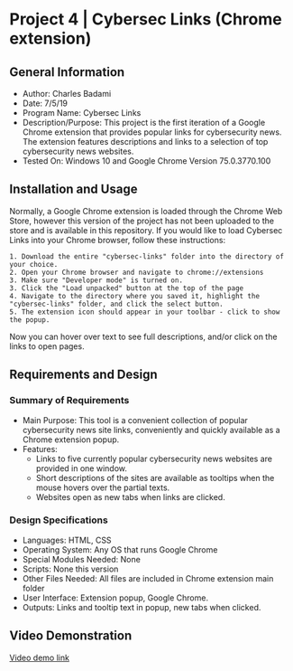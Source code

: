 # Project 4 | Cybersec Links (Chrome extension)

## General Information
* Author: Charles Badami
* Date: 7/5/19
* Program Name: Cybersec Links
* Description/Purpose: This project is the first iteration of a Google Chrome extension that provides popular links for cybersecurity news. The extension features descriptions and links to a selection of top cybersecurity news websites. 
* Tested On: Windows 10 and Google Chrome Version 75.0.3770.100

## Installation and Usage
Normally, a Google Chrome extension is loaded through the Chrome Web Store, however this version of the project has not been uploaded to the store and is available in this repository. If you would like to load Cybersec Links into your Chrome browser, follow these instructions:

```
1. Download the entire "cybersec-links" folder into the directory of your choice.
2. Open your Chrome browser and navigate to chrome://extensions
3. Make sure "Developer mode" is turned on.
3. Click the "Load unpacked" button at the top of the page
4. Navigate to the directory where you saved it, highlight the "cybersec-links" folder, and click the select button.
5. The extension icon should appear in your toolbar - click to show the popup.
```

Now you can hover over text to see full descriptions, and/or click on the links to open pages.

## Requirements and Design
### Summary of Requirements
* Main Purpose: This tool is a convenient collection of popular cybersecurity news site links, conveniently and quickly available as a Chrome extension popup.
* Features:
    * Links to five currently popular cybersecurity news websites are provided in one window.
	* Short descriptions of the sites are available as tooltips when the mouse hovers over the partial texts.
	* Websites open as new tabs when links are clicked.
	
### Design Specifications
* Languages: HTML, CSS
* Operating System: Any OS that runs Google Chrome
* Special Modules Needed: None
* Scripts: None this version
* Other Files Needed: All files are included in Chrome extension main folder
* User Interface: Extension popup, Google Chrome.
* Outputs: Links and tooltip text in popup, new tabs when clicked.

## Video Demonstration

[Video demo link](https://youtu.be/q4y4xCKE_Pw)
